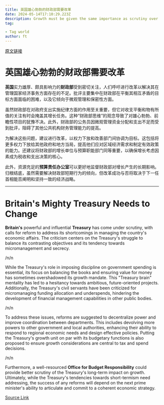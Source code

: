 ```yaml
---
title: 英国雄心勃勃的财政部需要改革
date: 2024-05-14T17:10:29.223Z
description: Growth must be given the same importance as scrutiny over spending
tag: 

- Tag world
author: ft
---
```


[原文链接](https://ft.com/content/3d678d51-1916-4244-99b4-615e69c600fb)

# **英国**雄心勃勃的**财政部**需要改革

**英国**实力雄厚、颇具影响力的**财政部**受到密切关注，人们呼吁进行改革以解决其在管理国家经济事务方面存在的不足。批评主要集中在财政部在平衡其相互矛盾的目标方面面临的困难，以及它倾向于微观管理和保密性方面。

虽然财政部在对政府支出实施纪律方面的作用至关重要，但它对收支平衡和物有所值的关注有时会掩盖其增长任务。这种“财政部思维”的观念导致了对雄心勃勃、前瞻性项目的犹豫不决。此外，财政部的公务员因微观管理资金分配和支出不足而受到批评，阻碍了其他公共机构财务管理能力的提高。

为解决这些问题，建议进行改革，以权力下放和改善部门间协调为目标。这包括将更多权力下放给其他政府和地方当局，提高他们应对区域经济需求和制定有效政策的能力。还建议将财政部的增长单位与预算职能部门同等重要，以确保增长考虑因素成为税收和支出决策的核心。

此外，资源充足的**预算责任办公室**可以更好地监督财政部对增长产生的长期影响。归根结底，虽然需要解决财政部短期行为的倾向，但改革成功与否将取决于下一任首相能否阐明和坚持一致的经济战略。

---

# Britain's Mighty Treasury Needs to Change

**Britain's** powerful and influential **Treasury** has come under scrutiny, with calls for reform to address its shortcomings in managing the country's economic affairs. The criticism centers on the Treasury's struggle to balance its contrasting objectives and its tendency towards micromanagement and secrecy. 

/n/n

While the Treasury's role in imposing discipline on government spending is essential, its focus on balancing the books and ensuring value for money has sometimes overshadowed its growth mandate. This "Treasury brain" mentality has led to a hesitancy towards ambitious, future-oriented projects. Additionally, the Treasury's civil servants have been criticized for micromanaging funding allocation and underspends, hindering the development of financial management capabilities in other public bodies. 

/n/n

To address these issues, reforms are suggested to decentralize power and improve coordination between departments. This includes devolving more powers to other government and local authorities, enhancing their ability to respond to regional economic needs and design effective policies. Putting the Treasury's growth unit on par with its budgetary functions is also proposed to ensure growth considerations are central to tax and spend decisions. 

/n/n

Furthermore, a well-resourced **Office for Budget Responsibility** could provide better scrutiny of the Treasury's long-term impact on growth. Ultimately, while the Treasury's tendencies towards short-termism need addressing, the success of any reforms will depend on the next prime minister's ability to articulate and commit to a coherent economic strategy.

[Source Link](https://ft.com/content/3d678d51-1916-4244-99b4-615e69c600fb)

